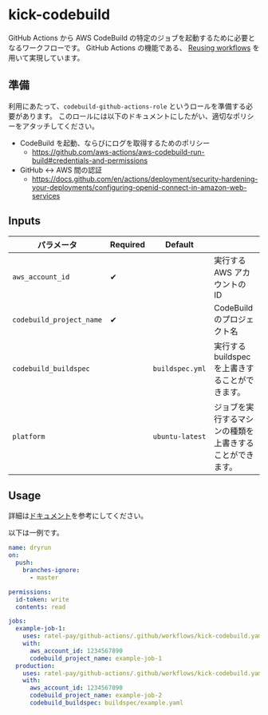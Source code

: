 # kick-codebuild

GitHub Actions から AWS CodeBuild の特定のジョブを起動するために必要となるワークフローです。
GitHub Actions の機能である、 [Reusing workflows](https://docs.github.com/en/actions/using-workflows/reusing-workflows) を用いて実現しています。

## 準備

利用にあたって、`codebuild-github-actions-role` というロールを準備する必要があります。
このロールには以下のドキュメントにしたがい、適切なポリシーをアタッチしてください。

- CodeBuild を起動、ならびにログを取得するためのポリシー
    - https://github.com/aws-actions/aws-codebuild-run-build#credentials-and-permissions
- GitHub ↔︎ AWS 間の認証
    - https://docs.github.com/en/actions/deployment/security-hardening-your-deployments/configuring-openid-connect-in-amazon-web-services

## Inputs

| パラメータ | Required | Default | |
|-|-|-|-|
| `aws_account_id` | ✔ | | 実行する AWS アカウントの ID |
| `codebuild_project_name` | ✔ | | CodeBuild のプロジェクト名 |
| `codebuild_buildspec` | | `buildspec.yml` | 実行する buildspec を上書きすることができます。 |
| `platform` | | `ubuntu-latest` | ジョブを実行するマシンの種類を上書きすることができます。 |

## Usage

詳細は[ドキュメント](https://docs.github.com/en/actions/using-workflows/reusing-workflows#calling-a-reusable-workflow)を参考にしてください。

以下は一例です。

```yaml
name: dryrun
on:
  push:
    branches-ignore:
      - master

permissions:
  id-token: write
  contents: read

jobs:
  example-job-1:
    uses: ratel-pay/github-actions/.github/workflows/kick-codebuild.yaml@master
    with:
      aws_account_id: 1234567890
      codebuild_project_name: example-job-1
  production:
    uses: ratel-pay/github-actions/.github/workflows/kick-codebuild.yaml@master
    with:
      aws_account_id: 1234567890
      codebuild_project_name: example-job-2
      codebuild_buildspec: buildspec/example.yaml
```
